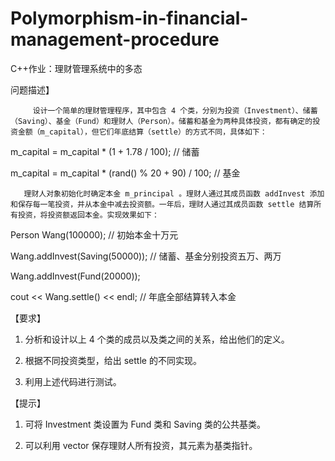 # Polymorphism-in-financial-management-procedure
C++作业：理财管理系统中的多态

问题描述】

         设计一个简单的理财管理程序，其中包含 4 个类，分别为投资（Investment）、储蓄（Saving）、基金（Fund）和理财人（Person）。储蓄和基金为两种具体投资，都有确定的投资金额（m_capital），但它们年底结算（settle）的方式不同，具体如下：

m_capital = m_capital * (1 + 1.78 / 100);                  // 储蓄

m_capital = m_capital * (rand() % 20 + 90) / 100;   // 基金

       理财人对象初始化时确定本金 m_principal 。理财人通过其成员函数 addInvest 添加和保存每一笔投资，并从本金中减去投资额。一年后，理财人通过其成员函数 settle 结算所有投资，将投资额返回本金。实现效果如下：

Person Wang(100000);                   // 初始本金十万元

Wang.addInvest(Saving(50000));   // 储蓄、基金分别投资五万、两万

Wang.addInvest(Fund(20000));

cout << Wang.settle() << endl;   // 年底全部结算转入本金

【要求】

1. 分析和设计以上 4 个类的成员以及类之间的关系，给出他们的定义。

2. 根据不同投资类型，给出 settle 的不同实现。

3. 利用上述代码进行测试。

【提示】

1. 可将 Investment 类设置为 Fund 类和 Saving 类的公共基类。

2. 可以利用 vector 保存理财人所有投资，其元素为基类指针。 
